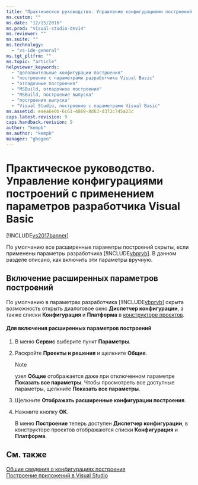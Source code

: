 ```yaml
---
title: "Практическое руководство. Управление конфигурациями построений с применением параметров разработчика Visual Basic | Microsoft Docs"
ms.custom: ""
ms.date: "12/15/2016"
ms.prod: "visual-studio-dev14"
ms.reviewer: ""
ms.suite: ""
ms.technology: 
  - "vs-ide-general"
ms.tgt_pltfrm: ""
ms.topic: "article"
helpviewer_keywords: 
  - "дополнительные конфигурации построения"
  - "построение с параметрами разработчика Visual Basic"
  - "отладочные построения"
  - "MSBuild, отладочное построение"
  - "MSBuild, построение выпуска"
  - "построения выпуска"
  - "Visual Studio, построение с параметрами Visual Basic"
ms.assetid: eaea6e0b-6c61-4869-8d63-d372c745a23c
caps.latest.revision: 9
caps.handback.revision: 9
author: "kempb"
ms.author: "kempb"
manager: "ghogen"
---
```

# Практическое руководство. Управление конфигурациями построений с применением параметров разработчика Visual Basic
[!INCLUDE[vs2017banner](../code-quality/includes/vs2017banner.md)]

По умолчанию все расширенные параметры построений скрыты, если применены параметры разработчика [!INCLUDE[vbprvb](../code-quality/includes/vbprvb_md.md)].  В данном разделе описано, как включить эти параметры вручную.  
  
## Включение расширенных параметров построений  
 По умолчанию в параметрах разработчика [!INCLUDE[vbprvb](../code-quality/includes/vbprvb_md.md)] скрыта возможность открыть диалоговое окно **Диспетчер конфигурации**, а также списки **Конфигурация** и **Платформа**  в [конструкторе проектов](http://msdn.microsoft.com/ru-ru/898dd854-c98d-430c-ba1b-a913ce3c73d7).  
  
#### Для включения расширенных параметров построений  
  
1.  В меню **Сервис** выберите пункт **Параметры**.  
  
2.  Раскройте **Проекты и решения** и щелкните **Общие**.  
  
    > [!NOTE]
    >  узел **Общие** отображается даже при отключенном параметре **Показать все параметры**.  Чтобы просмотреть все доступные параметры, щелкните **Показать все параметры**.  
  
3.  Щелкните **Отображать расширенные конфигурации построения**.  
  
4.  Нажмите кнопку **ОК**.  
  
     В меню **Построение** теперь доступен **Диспетчер конфигурации**, в конструкторе проектов отображаются списки **Конфигурация** и **Платформа**.  
  
## См. также  
 [Общие сведения о конфигурациях построения](../ide/understanding-build-configurations.md)   
 [Построение приложений в Visual Studio](../ide/compiling-and-building-in-visual-studio.md)
